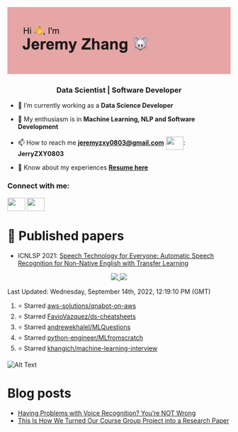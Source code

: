 ![header](https://github.com/Jeremyzzzz/Jeremyzzzz/blob/main/header.png?raw=true)

<h3 align="center">Data Scientist | Software Developer</h3>

- 🌱 I’m currently working as a **Data Science Developer**

- 💬 My enthusiasm is in **Machine Learning, NLP and Software Development**

- 📫 How to reach me **jeremyzxy0803@gmail.com**  <a target="blank"><img align="center" src="https://cdn.jsdelivr.net/npm/simple-icons@3.0.1/icons/wechat.svg" height="30" width="40" /></a>: **JerryZXY0803**

- 📄 Know about my experiences [**Resume here**](https://drive.google.com/file/d/1lQhgcLEJnSk9zzGiQugzQLV9uGypb_Uo/view?usp=sharing)

<h3 align="left">Connect with me:</h3>
<p align="left">
<a href="https://www.linkedin.com/in/jeremyzxy/" target="blank"><img align="center" src="https://cdn.jsdelivr.net/npm/simple-icons@3.0.1/icons/linkedin.svg" height="30" width="40" /></a>
<a href="https://twitter.com/JeremyZzz9" target="blank"><img align="center" src="https://cdn.jsdelivr.net/npm/simple-icons@3.0.1/icons/twitter.svg" height="30" width="40" /></a>

</p>

# :raised_hands: Published papers
- ICNLSP 2021: [Speech Technology for Everyone: Automatic Speech Recognition for Non-Native English with Transfer Learning](https://arxiv.org/abs/2110.00678v1#)

<p align="center">
<a href="https://github-readme-stats.vercel.app/api?username=JeremyZzzz&count_private=true&show_icons=true&include_all_commits=false&hide_border=true&hide_title=true">
  <img width="48%"  src="https://github-readme-stats.vercel.app/api?username=JeremyZzzz&count_private=true&show_icons=true&include_all_commits=false&hide_border=true&hide_title=true" />
</a>
<a href="https://github-readme-streak-stats.herokuapp.com/?user=JeremyZzzz&hide_border=true">
  <img width="48%"  src="https://github-readme-streak-stats.herokuapp.com/?user=JeremyZzzz&hide_border=true" />
</a>
</p>

<!--RECENT_ACTIVITY:last_update-->
Last Updated: Wednesday, September 14th, 2022, 12:19:10 PM (GMT)
<!--RECENT_ACTIVITY:last_update_end-->

<!--RECENT_ACTIVITY:start-->

1. ⭐ Starred [aws-solutions/qnabot-on-aws](https://github.com/aws-solutions/qnabot-on-aws)
2. ⭐ Starred [FavioVazquez/ds-cheatsheets](https://github.com/FavioVazquez/ds-cheatsheets)
3. ⭐ Starred [andrewekhalel/MLQuestions](https://github.com/andrewekhalel/MLQuestions)
4. ⭐ Starred [python-engineer/MLfromscratch](https://github.com/python-engineer/MLfromscratch)
5. ⭐ Starred [khangich/machine-learning-interview](https://github.com/khangich/machine-learning-interview)
<!--RECENT_ACTIVITY:end-->

![Alt Text](https://github.com/gagan3012/gagan3012/blob/output/github-contribution-grid-snake.gif)


# Blog posts
<!-- FEATURED-BLOG-POSTS:START -->

- [Having Problems with Voice Recognition? You’re NOT Wrong](https://medium.com/@haejin2909/having-problems-with-voice-recognition-youre-not-wrong-c26f9eec8d4)
- [This Is How We Turned Our Course Group Project into a Research Paper](https://medium.com/@mia.taige.li/this-is-how-we-turned-our-course-group-project-into-a-research-paper-94f48322db12)

<!-- FEATURED-BLOG-POSTS:START -->
